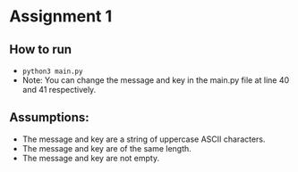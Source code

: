 # Assignment 1

## How to run
- `python3 main.py`
- Note: You can change the message and key in the main.py file at line 40 and 41 respectively.

## Assumptions:
- The message and key are a string of uppercase ASCII characters.
- The message and key are of the same length.
- The message and key are not empty.

